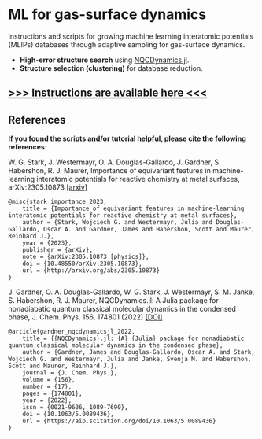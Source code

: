 # ML for gas-surface dynamics

Instructions and scripts for growing machine learning interatomic potentials (MLIPs) databases through adaptive sampling for gas-surface dynamics.
* **High-error structure search** using [NQCDynamics.jl](https://github.com/NQCD/NQCDynamics.jl).
* **Structure selection (clustering)** for database reduction.

## [**>>> Instructions are available here <<<**](https://wgst.github.io/ml-gas-surface/)

## References
**If you found the scripts and/or tutorial helpful, please cite the following references:**

W. G. Stark, J. Westermayr, O. A. Douglas-Gallardo, J. Gardner, S. Habershon, R. J. Maurer, Importance of equivariant features in machine-learning interatomic potentials for reactive chemistry at metal surfaces, arXiv:2305.10873 [[arxiv]](https://arxiv.org/abs/2305.10873)

```text
@misc{stark_importance_2023,
	title = {Importance of equivariant features in machine-learning interatomic potentials for reactive chemistry at metal surfaces},
	author = {Stark, Wojciech G. and Westermayr, Julia and Douglas-Gallardo, Oscar A. and Gardner, James and Habershon, Scott and Maurer, Reinhard J.},
	year = {2023},
	publisher = {arXiv},
	note = {arXiv:2305.10873 [physics]},
	doi = {10.48550/arXiv.2305.10873},
	url = {http://arxiv.org/abs/2305.10873}
}
```

J. Gardner, O. A. Douglas-Gallardo, W. G. Stark, J. Westermayr, S. M. Janke, S. Habershon, R. J. Maurer, NQCDynamics.jl: A Julia package for nonadiabatic quantum classical molecular dynamics in the condensed phase, J. Chem. Phys. 156, 174801 (2022) [[DOI]](https://doi.org/10.1063/5.0089436)

```text
@article{gardner_nqcdynamicsjl_2022,
	title = {{NQCDynamics}.jl: {A} {Julia} package for nonadiabatic quantum classical molecular dynamics in the condensed phase},
	author = {Gardner, James and Douglas-Gallardo, Oscar A. and Stark, Wojciech G. and Westermayr, Julia and Janke, Svenja M. and Habershon, Scott and Maurer, Reinhard J.},
	journal = {J. Chem. Phys.},
	volume = {156},
	number = {17},
	pages = {174801},
	year = {2022},
	issn = {0021-9606, 1089-7690},
	doi = {10.1063/5.0089436},
	url = {https://aip.scitation.org/doi/10.1063/5.0089436}
}
```
